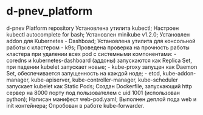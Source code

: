 # d-pnev_platform
d-pnev Platform repository
Установлена утилита kubectl;
Настроен kubectl autocomplete for bash;
Установлен minikube v1.2.0;
Установлен addon для Kubernetes - Dashboad;
Установлена утилита для консольной работы с кластером - k9s;
Проведена проверка на прочность работы кластера при удалении всех pod с системными компонентами: - coredns и kubernetes-dashboard (аддоны) запуcкаются как Replica Set, при падении kubelet запускает новые; - kube-proxy запущен как Daemon Set, обеспечивается запущенность на каждой ноде; - etcd, kube-addon-manager, kube-apiserver, kube-controller-manager, kube-scheduler запускает kubelet как Static Pods;
Создан Dockerfile, запускающий http сервер на 8000 порту под пользователем с uid 1001 (использован python);
Написан манифест web-pod.yaml;
Выполнен деплой пода web и init контейнера;
Опробован в работе kube-forwarder.
